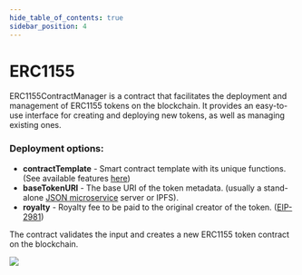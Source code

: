 ```yaml
---
hide_table_of_contents: true
sidebar_position: 4
---
```


# ERC1155

ERC1155ContractManager is a contract that facilitates the deployment and management of ERC1155 tokens on the blockchain. It provides an easy-to-use interface for creating and deploying new tokens, as well as managing existing ones.

### Deployment options:

- **contractTemplate** - Smart contract template with its unique functions. (See available features [here](/admin/hierarchy/ERC1155/features))
- **baseTokenURI** - The base URI of the token metadata. (usually a stand-alone [JSON microservice](/api/category/json-microservice/) server or IPFS).
- **royalty** - Royalty fee to be paid to the original creator of the token. ([EIP-2981](https://eips.ethereum.org/EIPS/eip-2981))

The contract validates the input and creates a new ERC1155 token contract on the blockchain.

![](/img/admin/miscellaneous/contract-manager/erc1155_contract_deploy.png)
